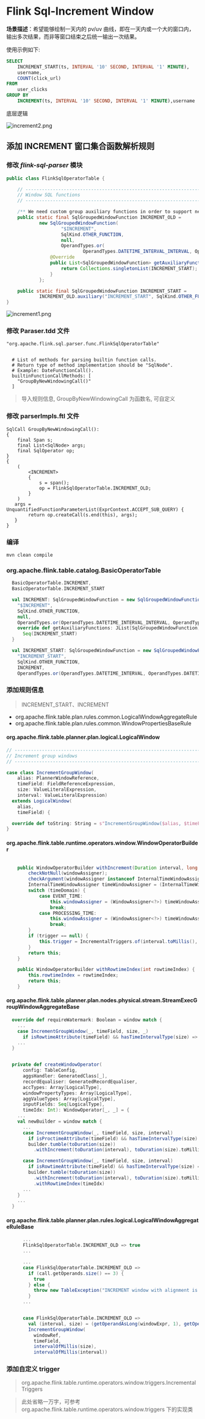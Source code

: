 # Flink Sql-Increment Window

**场景描述**：希望能够绘制一天内的 pv/uv 曲线，即在一天内或一个大的窗口内，输出多次结果，而非等窗口结束之后统一输出一次结果。

使用示例如下:

```sql
SELECT 
    INCREMENT_START(ts, INTERVAL '10' SECOND, INTERVAL '1' MINUTE),
    username,
    COUNT(click_url)
FROM 
    user_clicks
GROUP BY 
    INCREMENT(ts, INTERVAL '10' SECOND, INTERVAL '1' MINUTE),username
```

底层逻辑

![increment2.png](http://ww1.sinaimg.cn/large/003i2GtDgy1grd8gviyadj60je08eq3c02.jpg)


## 添加 INCREMENT 窗口集合函数解析规则
### 修改 *flink-sql-parser* 模块
```java
public class FlinkSqlOperatorTable {

    // -----------------------------------------------------------------------------
    // Window SQL functions
    // -----------------------------------------------------------------------------

    /** We need custom group auxiliary functions in order to support nested windows. */
    public static final SqlGroupedWindowFunction INCREMENT_OLD =
            new SqlGroupedWindowFunction(
                    "$INCREMENT",
                    SqlKind.OTHER_FUNCTION,
                    null,
                    OperandTypes.or(
                            OperandTypes.DATETIME_INTERVAL_INTERVAL, OperandTypes.DATETIME_INTERVAL_INTERVAL_TIME)) {
                @Override
                public List<SqlGroupedWindowFunction> getAuxiliaryFunctions() {
                    return Collections.singletonList(INCREMENT_START);
                }
            };

    public static final SqlGroupedWindowFunction INCREMENT_START =
            INCREMENT_OLD.auxiliary("INCREMENT_START", SqlKind.OTHER_FUNCTION);
}
```
![increment1.png](http://ww1.sinaimg.cn/large/003i2GtDgy1grd8h3i7yfj60el0nwjtd02.jpg)

### 修改 Paraser.tdd 文件
```
"org.apache.flink.sql.parser.func.FlinkSqlOperatorTable"


  # List of methods for parsing builtin function calls.
  # Return type of method implementation should be "SqlNode".
  # Example: DateFunctionCall().
  builtinFunctionCallMethods: [
    "GroupByNewWindowingCall()"
  ]
```
> 导入规则信息, GroupByNewWindowingCall 为函数名, 可自定义

### 修改 parserImpls.ftl 文件
```
SqlCall GroupByNewWindowingCall():
{
    final Span s;
    final List<SqlNode> args;
    final SqlOperator op;
}
{
    (
        <INCREMENT>
        {
            s = span();
            op = FlinkSqlOperatorTable.INCREMENT_OLD;
        }
    )
   args = UnquantifiedFunctionParameterList(ExprContext.ACCEPT_SUB_QUERY) {
        return op.createCall(s.end(this), args);
   }
}
```

### 编译
```shell
mvn clean compile
```

### org.apache.flink.table.catalog.BasicOperatorTable
```scala
  BasicOperatorTable.INCREMENT,
  BasicOperatorTable.INCREMENT_START

  val INCREMENT: SqlGroupedWindowFunction = new SqlGroupedWindowFunction(
    "$INCREMENT",
    SqlKind.OTHER_FUNCTION,
    null,
    OperandTypes.or(OperandTypes.DATETIME_INTERVAL_INTERVAL, OperandTypes.DATETIME_INTERVAL_INTERVAL_TIME)) {
    override def getAuxiliaryFunctions: JList[SqlGroupedWindowFunction] =
      Seq(INCREMENT_START)
  }

  val INCREMENT_START: SqlGroupedWindowFunction = new SqlGroupedWindowFunction(
    "INCREMENT_START",
    SqlKind.OTHER_FUNCTION,
    INCREMENT,
    OperandTypes.or(OperandTypes.DATETIME_INTERVAL, OperandTypes.DATETIME_INTERVAL_TIME))
```
### 添加规则信息
> INCREMENT_START、INCREMENT
* org.apache.flink.table.plan.rules.common.LogicalWindowAggregateRule
* org.apache.flink.table.plan.rules.common.WindowPropertiesBaseRule

#### org.apache.flink.table.planner.plan.logical.LogicalWindow
```scala
// ------------------------------------------------------------------------------------------------
// Increment group windows
// ------------------------------------------------------------------------------------------------

case class IncrementGroupWindow(
    alias: PlannerWindowReference,
    timeField: FieldReferenceExpression,
    size: ValueLiteralExpression,
    interval: ValueLiteralExpression)
  extends LogicalWindow(
    alias,
    timeField) {

  override def toString: String = s"IncrementGroupWindow($alias, $timeField, $size, $interval)"
}
```

#### org.apache.flink.table.runtime.operators.window.WindowOperatorBuilder
```java

    public WindowOperatorBuilder withIncrement(Duration interval, long windowSize, TimeDomain timeDomain) {
        checkNotNull(windowAssigner);
        checkArgument(windowAssigner instanceof InternalTimeWindowAssigner);
        InternalTimeWindowAssigner timeWindowAssigner = (InternalTimeWindowAssigner) windowAssigner;
        switch (timeDomain) {
            case EVENT_TIME:
                this.windowAssigner = (WindowAssigner<?>) timeWindowAssigner.withEventTime();
                break;
            case PROCESSING_TIME:
                this.windowAssigner = (WindowAssigner<?>) timeWindowAssigner.withProcessingTime();
                break;
        }
        if (trigger == null) {
            this.trigger = IncrementalTriggers.of(interval.toMillis(), windowSize, timeDomain);
        }
        return this;
    }

    public WindowOperatorBuilder withRowtimeIndex(int rowtimeIndex) {
        this.rowtimeIndex = rowtimeIndex;
        return this;
    }

```

#### org.apache.flink.table.planner.plan.nodes.physical.stream.StreamExecGroupWindowAggregateBase
```scala
  override def requireWatermark: Boolean = window match {
    ...
    case IncrementGroupWindow(_, timeField, size, _)
      if isRowtimeAttribute(timeField) && hasTimeIntervalType(size) => true
    ...
  }


  private def createWindowOperator(
      config: TableConfig,
      aggsHandler: GeneratedClass[_],
      recordEqualiser: GeneratedRecordEqualiser,
      accTypes: Array[LogicalType],
      windowPropertyTypes: Array[LogicalType],
      aggValueTypes: Array[LogicalType],
      inputFields: Seq[LogicalType],
      timeIdx: Int): WindowOperator[_, _] = {
    ...
    val newBuilder = window match {
      ...
      case IncrementGroupWindow(_, timeField, size, interval)
        if isProctimeAttribute(timeField) && hasTimeIntervalType(size) =>
        builder.tumble(toDuration(size))
          .withIncrement(toDuration(interval), toDuration(size).toMillis, PROCESSING_TIME)

      case IncrementGroupWindow(_, timeField, size, interval)
        if isRowtimeAttribute(timeField) && hasTimeIntervalType(size) =>
        builder.tumble(toDuration(size))
          .withIncrement(toDuration(interval), toDuration(size).toMillis, EVENT_TIME)
          .withRowtimeIndex(timeIdx)
      ...
    }
    ...
  }
```
#### org.apache.flink.table.planner.plan.rules.logical.LogicalWindowAggregateRuleBase
```scala
      ...
      FlinkSqlOperatorTable.INCREMENT_OLD => true
      ...

      ...
      case FlinkSqlOperatorTable.INCREMENT_OLD =>
        if (call.getOperands.size() == 3) {
          true
        } else {
          throw new TableException("INCREMENT window with alignment is not supported yet.")
        }
      ...


      case FlinkSqlOperatorTable.INCREMENT_OLD =>
        val (interval, size) = (getOperandAsLong(windowExpr, 1), getOperandAsLong(windowExpr, 2))
        IncrementGroupWindow(
          windowRef,
          timeField,
          intervalOfMillis(size),
          intervalOfMillis(interval))

```

### 添加自定义 trigger
> org.apache.flink.table.runtime.operators.window.triggers.IncrementalTriggers

> 此处省略一万字，可参考 org.apache.flink.table.runtime.operators.window.triggers 下的实现类

